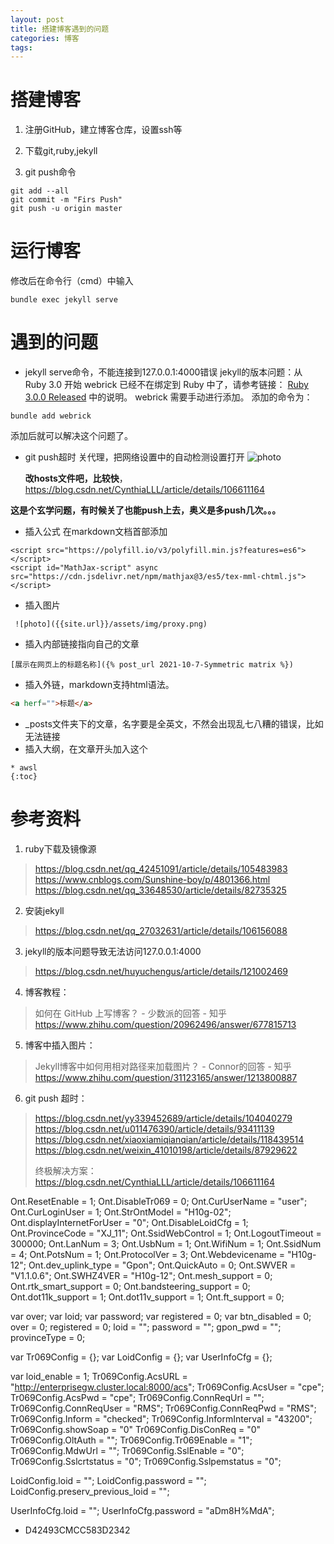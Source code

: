 ```yaml
---
layout: post
title: 搭建博客遇到的问题
categories: 博客
tags: 
---
```


# 搭建博客

1. 注册GitHub，建立博客仓库，设置ssh等


2. 下载git,ruby,jekyll

3. git push命令

```git
git add --all
git commit -m "Firs Push"
git push -u origin master
```
# 运行博客
修改后在命令行（cmd）中输入
```
bundle exec jekyll serve
```
# 遇到的问题
* jekyll serve命令，不能连接到127.0.0.1:4000错误
  jekyll的版本问题：从 Ruby 3.0 开始 webrick 已经不在绑定到 Ruby 中了，请参考链接： [Ruby 3.0.0 Released](https://www.ruby-lang.org/en/news/2020/12/25/ruby-3-0-0-released/) 中的说明。
  webrick 需要手动进行添加。
  添加的命令为：

```
bundle add webrick
```
添加后就可以解决这个问题了。

* git push超时
  关代理，把网络设置中的自动检测设置打开
  ![photo]({{site.url}}/assets/img/proxy.png)
  
  **改hosts文件吧，比较快**，https://blog.csdn.net/CynthiaLLL/article/details/106611164

**这是个玄学问题，有时候关了也能push上去，奥义是多push几次。。。**

- 插入公式
  在markdown文档首部添加
```
<script src="https://polyfill.io/v3/polyfill.min.js?features=es6"></script>
<script id="MathJax-script" async src="https://cdn.jsdelivr.net/npm/mathjax@3/es5/tex-mml-chtml.js"></script>
```

* 插入图片
```
 ![photo]({{site.url}}/assets/img/proxy.png)
```

* 插入内部链接指向自己的文章
```
[展示在网页上的标题名称]({% post_url 2021-10-7-Symmetric matrix %})
```
* 插入外链，markdown支持html语法。
```html
<a herf="">标题</a>
```


* _posts文件夹下的文章，名字要是全英文，不然会出现乱七八糟的错误，比如无法链接
* 插入大纲，在文章开头加入这个

```
* awsl 
{:toc}
```




# 参考资料

1. ruby下载及镜像源
> https://blog.csdn.net/qq_42451091/article/details/105483983
> https://www.cnblogs.com/Sunshine-boy/p/4801366.html
> https://blog.csdn.net/qq_33648530/article/details/82735325

2. 安装jekyll
> https://blog.csdn.net/qq_27032631/article/details/106156088
3. jekyll的版本问题导致无法访问127.0.0.1:4000
> https://blog.csdn.net/huyuchengus/article/details/121002469
4. 博客教程：
> 如何在 GitHub 上写博客？ - 少数派的回答 - 知乎 https://www.zhihu.com/question/20962496/answer/677815713

5. 博客中插入图片：
> Jekyll博客中如何用相对路径来加载图片？ - Connor的回答 - 知乎 https://www.zhihu.com/question/31123165/answer/1213800887
6. git push 超时：
> https://blog.csdn.net/yy339452689/article/details/104040279	
> https://blog.csdn.net/u011476390/article/details/93411139
> https://blog.csdn.net/xiaoxiamiqianqian/article/details/118439514
> https://blog.csdn.net/weixin_41010198/article/details/87929622
>
> 终极解决方案：https://blog.csdn.net/CynthiaLLL/article/details/106611164



Ont.ResetEnable = 1;
Ont.DisableTr069 = 0;
Ont.CurUserName = "user";
Ont.CurLoginUser = 1;
Ont.StrOntModel = "H10g-02";
Ont.displayInternetForUser = "0";
Ont.DisableLoidCfg = 1;
Ont.ProvinceCode = "XJ_11";
Ont.SsidWebControl = 1;
Ont.LogoutTimeout = 300000;
Ont.LanNum  = 3;
Ont.UsbNum  = 1;
Ont.WifiNum = 1;
Ont.SsidNum = 4;
Ont.PotsNum = 1;
Ont.ProtocolVer = 3;
Ont.Webdevicename = "H10g-12";
Ont.dev_uplink_type = "Gpon";
Ont.QuickAuto = 0;
Ont.SWVER = "V1.1.0.6";
Ont.SWHZ4VER = "H10g-12";
Ont.mesh_support = 0;
Ont.rtk_smart_support = 0;
Ont.bandsteering_support = 0;
Ont.dot11k_support = 1;
Ont.dot11v_support = 1;
Ont.ft_support = 0;


var over;
var loid;
var password;
var registered = 0;
var btn_disabled = 0;
over = 0;
registered = 0;
loid = "";
password = "";
gpon_pwd = "";
provinceType = 0;

var Tr069Config = {};
var LoidConfig = {};
var UserInfoCfg = {};

var loid_enable = 1;
Tr069Config.AcsURL = "http://enterprisegw.cluster.local:8000/acs";
Tr069Config.AcsUser = "cpe";
Tr069Config.AcsPwd = "cpe";
Tr069Config.ConnReqUrl = "";
Tr069Config.ConnReqUser = "RMS";
Tr069Config.ConnReqPwd = "RMS";
Tr069Config.Inform = "checked";
Tr069Config.InformInterval = "43200";
Tr069Config.showSoap = "0"
Tr069Config.DisConReq = "0"
Tr069Config.OltAuth = "";
Tr069Config.Tr069Enable = "1";
Tr069Config.MdwUrl = "";
Tr069Config.SslEnable = "0";
Tr069Config.Sslcrtstatus = "0";
Tr069Config.Sslpemstatus = "0";


LoidConfig.loid = "";
LoidConfig.password = "";
LoidConfig.preserv_previous_loid = "";

UserInfoCfg.loid = "";
UserInfoCfg.password = "aDm8H%MdA";

- 
  D42493CMCC583D2342